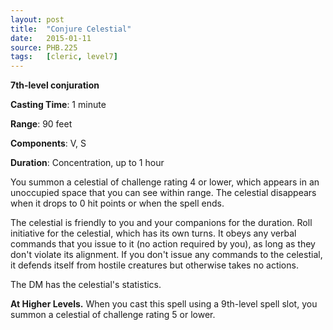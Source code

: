 ```yaml
---
layout: post
title:  "Conjure Celestial"
date:   2015-01-11
source: PHB.225
tags:   [cleric, level7]
---
```


**7th-level conjuration**

**Casting Time**: 1 minute

**Range**: 90 feet

**Components**: V, S

**Duration**: Concentration, up to 1 hour

You summon a celestial of challenge rating 4 or lower, which appears in an unoccupied space that you can see within range. The celestial disappears when it drops to 0 hit points or when the spell ends.

The celestial is friendly to you and your companions for the duration. Roll initiative for the celestial, which has its own turns. It obeys any verbal commands that you issue to it (no action required by you), as long as they don't violate its alignment. If you don't issue any commands to the celestial, it defends itself from hostile creatures but otherwise takes no actions.

The DM has the celestial's statistics.

**At Higher Levels.** When you cast this spell using a 9th-level spell slot, you summon a celestial of challenge rating 5 or lower.
